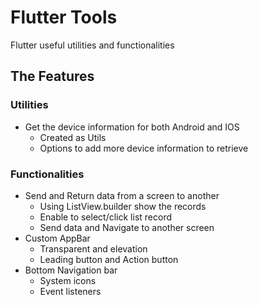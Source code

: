# Flutter Tools
Flutter useful utilities and functionalities

## The Features

### Utilities
 - Get the device information for both Android and IOS
	 - Created as Utils
	 - Options to add more device information to retrieve

### Functionalities
-  Send and Return data from a screen to another
	- Using ListView.builder show the records
	- Enable to select/click list record
	- Send data and Navigate to another screen
- Custom AppBar
	- Transparent and elevation
	- Leading button and Action button
- Bottom Navigation bar
	- System icons
	- Event listeners
	
<!--stackedit_data:
eyJoaXN0b3J5IjpbLTE3ODk4OTU3NDUsLTE2MDg2MTU5MDYsLT
E0OTYxOTI3NTgsMTY5MjA5Njk3MiwxNjA4Mzk2OTIzLDEzMjE5
NDcyNDksLTE5OTExNjg3NjMsLTI4NjIzMzk3MSwtMTg4Mjc5MT
U2N119
-->
